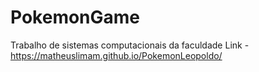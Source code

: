 # PokemonGame
 Trabalho de sistemas computacionais da faculdade
 Link - https://matheuslimam.github.io/PokemonLeopoldo/

